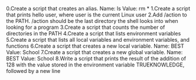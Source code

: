 0.Create a script that creates an alias.
Name: ls
Value: rm *
1.Create a script that prints hello user, where user is the current Linux user
2.Add /action to the PATH. /action should be the last directory the shell looks into when looking for a program
3.Create a script that counts the number of directories in the PATH
4.Create a script that lists environment variables
5.Create a script that lists all local variables and environment variables, and functions
6.Create a script that creates a new local variable.
Name: BEST
Value: School
7.Create a script that creates a new global variable.
Name: BEST
Value: School
8.Write a script that prints the result of the addition of 128 with the value stored in the environment variable TRUEKNOWLEDGE, followed by a new line

